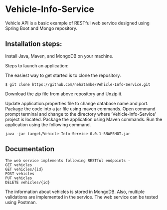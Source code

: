 # Vehicle-Info-Service

 Vehicle API is a basic example of RESTful web service designed using Spring Boot and Mongo repository. 
 
 
## Installation steps:
 Install Java, Maven, and MongoDB on your machine. 
 
Steps to launch an application:

The easiest way to get started is to clone the repository.
```
$ git clone https://github.com/nehatambe/Vehicle-Info-Service.git
```
Download the zip file from above repository and Unzip it.
 
Update application.properties file to change database name and port. Package the code into a jar file using maven commands. 
Open command prompt terminal and change to the directory where ‘Vehicle-Info-Service’ project is located. Package the application using Maven commands. Run the application using the following command.
```
java -jar target/Vehicle-Info-Service-0.0.1-SNAPSHOT.jar
 ```
## Documentation
```
The web service implements following RESTful endpoints - 
GET vehicles
GET vehicles/{id}
POST vehicles
PUT vehicles
DELETE vehicles/{id}
```
The information about vehicles is stored in MongoDB. Also, multiple validations are implemented in the service. The web service can be tested using Postman.

